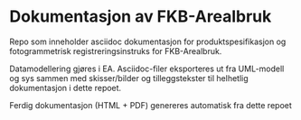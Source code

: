 # Dokumentasjon av FKB-Arealbruk #

Repo som inneholder asciidoc dokumentasjon for produktspesifikasjon og fotogrammetrisk registreringsinstruks for FKB-Arealbruk.

Datamodellering gjøres i EA. Asciidoc-filer eksporteres ut fra UML-modell og sys sammen med skisser/bilder og tilleggstekster til helhetlig dokumentasjon i dette repoet.

Ferdig dokumentasjon (HTML + PDF) genereres automatisk fra dette repoet